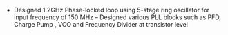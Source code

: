 - Designed 1.2GHz Phase-locked loop using 5-stage ring oscillator for input frequency of 150 MHz
– Designed various PLL blocks such as PFD, Charge Pump , VCO and Frequency Divider at transistor level 
